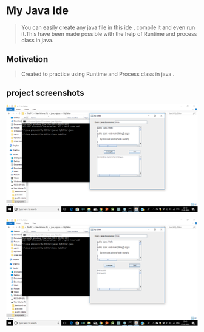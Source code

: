 # My Java Ide

> You can easily create any java file in this ide , compile it and even run it.This have been made possible
with the help of 
Runtime and process class in java.

## Motivation 
> Created to practice using Runtime and Process class in java .



## project screenshots

![alt ProjectScreenshots](https://raw.githubusercontent.com/dsc712/my-java-ide/master/screen1.png)


![alt ProjectScreenshots](https://raw.githubusercontent.com/dsc712/my-java-ide/master/screen2.png)